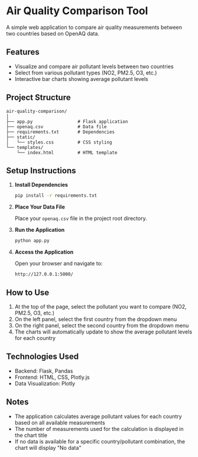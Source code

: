 # Air Quality Comparison Tool

A simple web application to compare air quality measurements between two countries based on OpenAQ data.

## Features

- Visualize and compare air pollutant levels between two countries
- Select from various pollutant types (NO2, PM2.5, O3, etc.)
- Interactive bar charts showing average pollutant levels

## Project Structure

```
air-quality-comparison/
│
├── app.py                 # Flask application
├── openaq.csv             # Data file
├── requirements.txt       # Dependencies
├── static/
│   └── styles.css         # CSS styling
└── templates/
    └── index.html         # HTML template
```

## Setup Instructions

1. **Install Dependencies**

   ```bash
   pip install -r requirements.txt
   ```

2. **Place Your Data File**

   Place your `openaq.csv` file in the project root directory.

3. **Run the Application**

   ```bash
   python app.py
   ```

4. **Access the Application**

   Open your browser and navigate to:
   ```
   http://127.0.0.1:5000/
   ```

## How to Use

1. At the top of the page, select the pollutant you want to compare (NO2, PM2.5, O3, etc.)
2. On the left panel, select the first country from the dropdown menu
3. On the right panel, select the second country from the dropdown menu
4. The charts will automatically update to show the average pollutant levels for each country

## Technologies Used

- Backend: Flask, Pandas
- Frontend: HTML, CSS, Plotly.js
- Data Visualization: Plotly

## Notes

- The application calculates average pollutant values for each country based on all available measurements
- The number of measurements used for the calculation is displayed in the chart title
- If no data is available for a specific country/pollutant combination, the chart will display "No data"